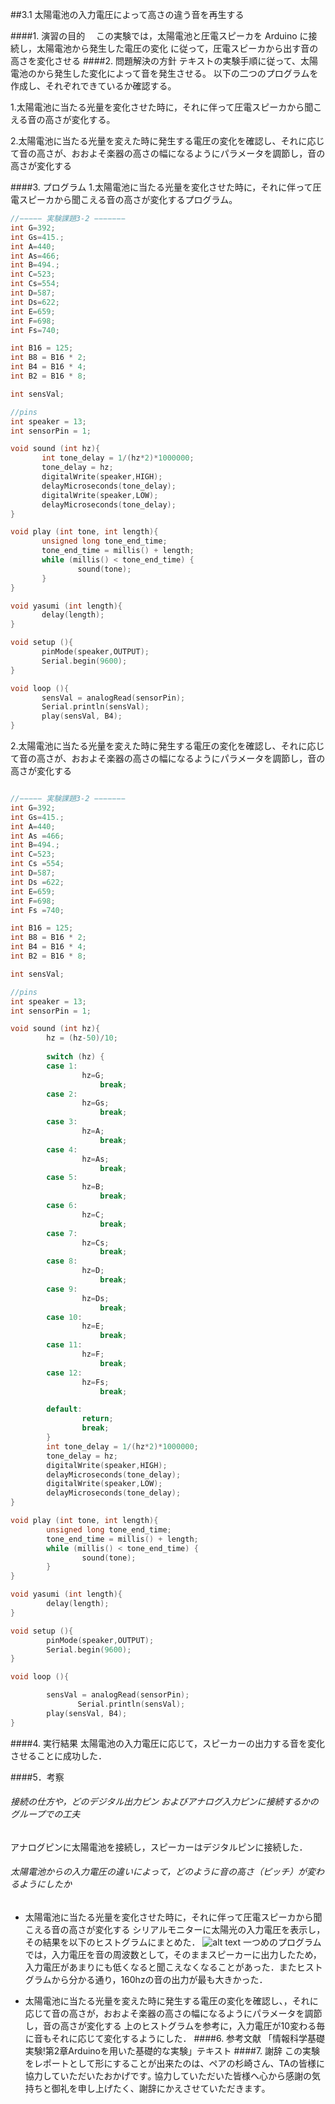 ##3.1 太陽電池の入力電圧によって高さの違う音を再生する

####1.	演習の目的
　この実験では，太陽電池と圧電スピーカを Arduino に接続し，太陽電池から発生した電圧の変化
に従って，圧電スピーカから出す音の高さを変化させる
####2.	問題解決の方針
テキストの実験手順に従って、太陽電池のから発生した変化によって音を発生させる。
以下の二つのプログラムを作成し、それぞれできているか確認する。

1.太陽電池に当たる光量を変化させた時に，それに伴って圧電スピーカから聞こえる音の高さが変化する。

2.太陽電池に当たる光量を変えた時に発生する電圧の変化を確認し、それに応じて音の高さが、おおよそ楽器の高さの幅になるようにパラメータを調節し，音の高さが変化する

####3.	プログラム
1.太陽電池に当たる光量を変化させた時に，それに伴って圧電スピーカから聞こえる音の高さが変化するプログラム。
 ```C
//−−−−− 実験課題3-2 −−−−−−−
int G=392;
int Gs=415.;
int A=440;
int As=466;
int B=494.;
int C=523;
int Cs=554;
int D=587;
int Ds=622;
int E=659;
int F=698;
int Fs=740;

int B16 = 125;
int B8 = B16 * 2;
int B4 = B16 * 4;
int B2 = B16 * 8;

int sensVal;

//pins
int speaker = 13;
int sensorPin = 1;

void sound (int hz){
        int tone_delay = 1/(hz*2)*1000000;
        tone_delay = hz;
        digitalWrite(speaker,HIGH);
        delayMicroseconds(tone_delay);
        digitalWrite(speaker,LOW);
        delayMicroseconds(tone_delay);
}

void play (int tone, int length){
        unsigned long tone_end_time;
        tone_end_time = millis() + length;
        while (millis() < tone_end_time) {
                sound(tone);
        }
}

void yasumi (int length){
        delay(length);
}

void setup (){
        pinMode(speaker,OUTPUT);
        Serial.begin(9600);
}

void loop (){
        sensVal = analogRead(sensorPin);
        Serial.println(sensVal);
        play(sensVal, B4);
}
 ```
2.太陽電池に当たる光量を変えた時に発生する電圧の変化を確認し、それに応じて音の高さが、おおよそ楽器の高さの幅になるようにパラメータを調節し，音の高さが変化する
```c

//−−−−− 実験課題3-2 −−−−−−−
int G=392;
int Gs=415.;
int A=440;
int As =466;
int B=494.;
int C=523;
int Cs =554;
int D=587;
int Ds =622;
int E=659;
int F=698;
int Fs =740;

int B16 = 125;
int B8 = B16 * 2;
int B4 = B16 * 4;
int B2 = B16 * 8;

int sensVal;

//pins
int speaker = 13;
int sensorPin = 1;

void sound (int hz){
        hz = (hz-50)/10;
 
        switch (hz) {
        case 1:
                hz=G;
                    break;
        case 2:
                hz=Gs;
                    break;
        case 3:
                hz=A;
                    break;
        case 4:
                hz=As;
                    break;
        case 5:
                hz=B;
                    break;
        case 6:
                hz=C;
                    break;
        case 7:
                hz=Cs;
                    break;
        case 8:
                hz=D;
                    break;
        case 9:
                hz=Ds;
                    break;
        case 10:
                hz=E;
                    break;
        case 11:
                hz=F;
                    break;
        case 12:
                hz=Fs;
                    break;

        default:
                return;
                break;
        }
        int tone_delay = 1/(hz*2)*1000000;
        tone_delay = hz;
        digitalWrite(speaker,HIGH);
        delayMicroseconds(tone_delay);
        digitalWrite(speaker,LOW);
        delayMicroseconds(tone_delay);
}

void play (int tone, int length){
        unsigned long tone_end_time;
        tone_end_time = millis() + length;
        while (millis() < tone_end_time) {
                sound(tone);
        }
}

void yasumi (int length){
        delay(length);
}

void setup (){
        pinMode(speaker,OUTPUT);
        Serial.begin(9600);
}

void loop (){

        sensVal = analogRead(sensorPin);
               Serial.println(sensVal);
        play(sensVal, B4);
}
```
####4.	実行結果
太陽電池の入力電圧に応じて，スピーカーの出力する音を変化させることに成功した．

####5．考察
###### 接続の仕方や，どのデジタル出力ピン およびアナログ入力ピンに接続するかのグループでの工夫
アナログピンに太陽電池を接続し，スピーカーはデジタルピンに接続した．

###### 太陽電池からの入力電圧の違いによって，どのように音の高さ（ピッチ）が変わるようにしたか
* 太陽電池に当たる光量を変化させた時に，それに伴って圧電スピーカから聞こえる音の高さが変化する
シリアルモニターに太陽光の入力電圧を表示し，その結果を以下のヒストグラムにまとめた．
![alt text]( https://github.com/AtomScott/mySchoolWork/blob/master/Arduino/Arduino_reports/3/histogram1.png  "Histogram")
一つめのプログラムでは，入力電圧を音の周波数として，そのままスピーカーに出力したため，入力電圧があまりにも低くなると聞こえなくなることがあった．またヒストグラムから分かる通り，160hzの音の出力が最も大きかった．

* 太陽電池に当たる光量を変えた時に発生する電圧の変化を確認し、，それに応じて音の高さが，おおよそ楽器の高さの幅になるようにパラメータを調節し，音の高さが変化する
上のヒストグラムを参考に，入力電圧が10変わる毎に音もそれに応じて変化するようにした．
####6.	参考文献
「情報科学基礎実験!第2章Arduinoを用いた基礎的な実験」テキスト
####7.	謝辞
この実験をレポートとして形にすることが出来たのは、ペアの杉崎さん、TAの皆様に協力していただいたおかげです｡
協力していただいた皆様へ心から感謝の気持ちと御礼を申し上げたく、謝辞にかえさせていただきます｡ 　
